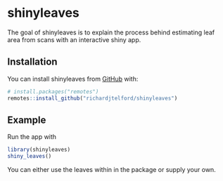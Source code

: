 
# shinyleaves

<!-- badges: start -->
<!-- badges: end -->

The goal of shinyleaves is to explain the process behind estimating leaf area 
from scans with an interactive shiny app.

## Installation

You can install shinyleaves from [GitHub](https://github.com/) with:

``` r
# install.packages("remotes")
remotes::install_github("richardjtelford/shinyleaves")
```

## Example

Run the app with

``` r
library(shinyleaves)
shiny_leaves()
```

You can either use the leaves within in the package or supply your own.
